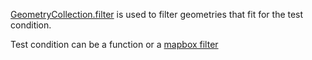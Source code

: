 [GeometryCollection.filter](https://maptalks.github.io/maptalks.js/api/0.x/GeometryCollection.html#filter) is used to filter geometries that fit for the test condition.

Test condition can be a function or a [mapbox filter](https://www.mapbox.com/mapbox-gl-js/style-spec/#types-filter)
